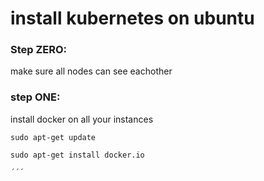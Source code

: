 # install kubernetes on ubuntu 



### Step ZERO:  
make sure all nodes can see  eachother 

### step ONE: 
install docker on all your instances
```
sudo apt-get update 

sudo apt-get install docker.io

´´´

